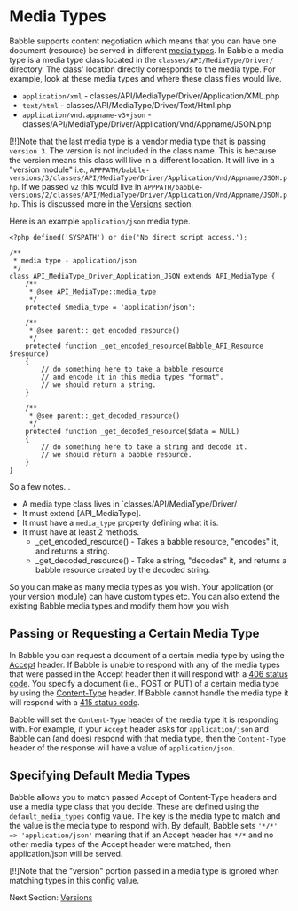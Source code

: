 # Media Types
Babble supports content negotiation which means that you can have one document
(resource) be served in different [media
types](http://www.iana.org/assignments/media-types/index.html). In Babble a
media type is a media type class located in the `classes/API/MediaType/Driver/`
directory. The class' location directly corresponds to the media type. For
example, look at these media types and where these class files would live.

* `application/xml` - classes/API/MediaType/Driver/Application/XML.php
* `text/html` - classes/API/MediaType/Driver/Text/Html.php
* `application/vnd.appname-v3+json` - classes/API/MediaType/Driver/Application/Vnd/Appname/JSON.php

[!!]Note that the last media type is a vendor media type that is passing `version 3`.
The version is not included in the class name. This is because the version means
this class will live in a different location. It will live in a "version
module" i.e.,
`APPPATH/babble-versions/3/classes/API/MediaType/Driver/Application/Vnd/Appname/JSON.php`.
If we passed `v2` this would live in 
`APPPATH/babble-versions/2/classes/API/MediaType/Driver/Application/Vnd/Appname/JSON.php`.
This is discussed more in the [Versions](versions) section.

Here is an example `application/json` media type.
~~~
<?php defined('SYSPATH') or die('No direct script access.');

/**
 * media type - application/json
 */
class API_MediaType_Driver_Application_JSON extends API_MediaType {
	/**
	 * @see API_MediaType::media_type
	 */
	protected $media_type = 'application/json';

	/**
	 * @see parent::_get_encoded_resource()
	 */
	protected function _get_encoded_resource(Babble_API_Resource $resource)
	{
		// do something here to take a babble resource
		// and encode it in this media types "format".
		// we should return a string.
	}

	/**
	 * @see parent::_get_decoded_resource()
	 */
	protected function _get_decoded_resource($data = NULL)
	{
		// do something here to take a string and decode it.
		// we should return a babble resource.
	}
}
~~~

So a few notes...

* A media type class lives in `classes/API/MediaType/Driver/
* It must extend [API_MediaType].
* It must have a `media_type` property defining what it is.
* It must have at least 2 methods.
	* _get_encoded_resource() - Takes a babble resource, "encodes" it, and returns a string.
	* _get_decoded_resource() - Take a string, "decodes" it, and returns a babble resource created by the decoded string.

So you can make as many media types as you wish. Your application (or your
version module) can have custom types etc. You can also extend the existing
Babble media types and modify them how you wish

## Passing or Requesting a Certain Media Type
In Babble you can request a document of a certain media type by using the
[Accept](http://www.w3.org/Protocols/rfc2616/rfc2616-sec14.html#sec14.1)
header. If Babble is unable to respond with any of the media types that were
passed in the Accept header then it will respond with a
[406 status code](http://www.w3.org/Protocols/rfc2616/rfc2616-sec10.html#sec10.4.7). You
specify a document (i.e., POST or PUT) of a certain media type by using the
[Content-Type](http://www.w3.org/Protocols/rfc2616/rfc2616-sec14.html#sec14.17)
header. If Babble cannot handle the media type it will respond with a [415
status code](http://www.w3.org/Protocols/rfc2616/rfc2616-sec10.html#sec10.4.16).

Babble will set the `Content-Type` header of the media type it is responding
with. For example, if your `Accept` header asks for `application/json` and
Babble can (and does) respond with that media type, then the `Content-Type`
header of the response will have a value of `application/json`.

## Specifying Default Media Types
Babble allows you to match passed Accept of Content-Type headers and use a media
type class that you decide. These are defined using the `default_media_types`
config value. The key is the media type to match and the value is the media type
to respond with. By default, Babble sets `'*/*' => 'application/json'` meaning
that if an Accept header has `*/*` and no other media types of the Accept header
were matched, then application/json will be served.

[!!]Note that the "version" portion passed in a media type is ignored when matching
types in this config value.

Next Section: [Versions](versions)
